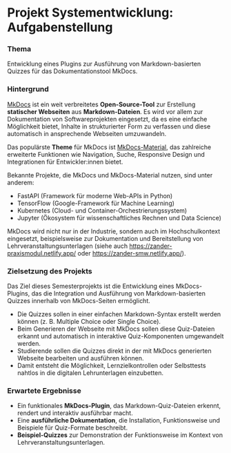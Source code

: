 # Projekt Systementwicklung: Aufgabenstellung


### Thema

Entwicklung eines Plugins zur Ausführung von Markdown-basierten Quizzes für das Dokumentationstool MkDocs.


### Hintergrund

[MkDocs](https://www.mkdocs.org/) ist ein weit verbreitetes **Open-Source-Tool** zur Erstellung **statischer Webseiten** aus **Markdown-Dateien**. Es wird vor allem zur Dokumentation von Softwareprojekten eingesetzt, da es eine einfache Möglichkeit bietet, Inhalte in strukturierter Form zu verfassen und diese automatisch in ansprechende Webseiten umzuwandeln.

Das populärste **Theme** für MkDocs ist [MkDocs-Material](https://squidfunk.github.io/mkdocs-material/), das zahlreiche erweiterte Funktionen wie Navigation, Suche, Responsive Design und Integrationen für Entwickler:innen bietet.

Bekannte Projekte, die MkDocs und MkDocs-Material nutzen, sind unter anderem:

- FastAPI (Framework für moderne Web-APIs in Python)
- TensorFlow (Google-Framework für Machine Learning)
- Kubernetes (Cloud- und Container-Orchestrierungssystem)
- Jupyter (Ökosystem für wissenschaftliches Rechnen und Data Science)

MkDocs wird nicht nur in der Industrie, sondern auch im Hochschulkontext eingesetzt, beispielsweise zur Dokumentation und Bereitstellung von Lehrveranstaltungsunterlagen (siehe auch <https://zander-praxismodul.netlify.app/> oder <https://zander-smw.netlify.app/>).


### Zielsetzung des Projekts

Das Ziel dieses Semesterprojekts ist die Entwicklung eines MkDocs-Plugins, das die Integration und Ausführung von Markdown-basierten Quizzes innerhalb von MkDocs-Seiten ermöglicht.

- Die Quizzes sollen in einer einfachen Markdown-Syntax erstellt werden können (z. B. Multiple Choice oder Single Choice).
- Beim Generieren der Webseite mit MkDocs sollen diese Quiz-Dateien erkannt und automatisch in interaktive Quiz-Komponenten umgewandelt werden.
- Studierende sollen die Quizzes direkt in der mit MkDocs generierten Webseite bearbeiten und ausführen können.
- Damit entsteht die Möglichkeit, Lernzielkontrollen oder Selbsttests nahtlos in die digitalen Lehrunterlagen einzubetten.

<!--
### Nutzen und Mehrwert

- **Für Studierende**: Quizzes fördern das aktive Lernen und ermöglichen die direkte Selbstüberprüfung während der Bearbeitung von Lehrmaterialien.
- **Für Lehrende**: Einfache Möglichkeit, interaktive Aufgaben direkt in ihre Unterlagen einzubauen, ohne auf externe Tools ausweichen zu müssen.
- **Für Projekte allgemein**: Das Plugin ist flexibel einsetzbar und kann auch in Projektdokumentationen oder Online-Tutorials genutzt werden, um interaktive Elemente bereitzustellen.
-->

### Erwartete Ergebnisse

- Ein funktionales __MkDocs-Plugin__, das Markdown-Quiz-Dateien erkennt, rendert und interaktiv ausführbar macht.
- Eine __ausführliche Dokumentation__, die Installation, Funktionsweise und Beispiele für Quiz-Formate beschreibt.
- __Beispiel-Quizzes__ zur Demonstration der Funktionsweise im Kontext von Lehrveranstaltungsunterlagen.